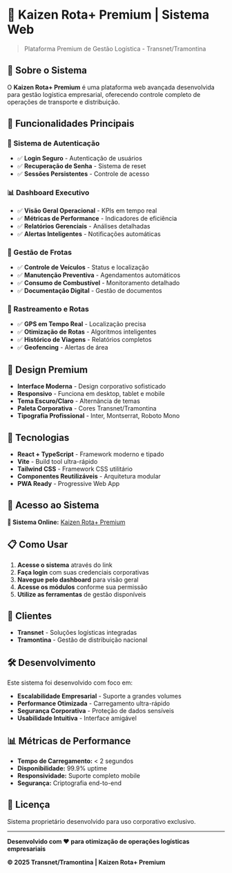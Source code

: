 # 🚛 Kaizen Rota+ Premium | Sistema Web

> Plataforma Premium de Gestão Logística - Transnet/Tramontina

## 📱 Sobre o Sistema

O **Kaizen Rota+ Premium** é uma plataforma web avançada desenvolvida para gestão logística empresarial, oferecendo controle completo de operações de transporte e distribuição.

## 🎯 Funcionalidades Principais

### 🔐 Sistema de Autenticação
- ✅ **Login Seguro** - Autenticação de usuários
- ✅ **Recuperação de Senha** - Sistema de reset
- ✅ **Sessões Persistentes** - Controle de acesso

### 📊 Dashboard Executivo
- ✅ **Visão Geral Operacional** - KPIs em tempo real
- ✅ **Métricas de Performance** - Indicadores de eficiência
- ✅ **Relatórios Gerenciais** - Análises detalhadas
- ✅ **Alertas Inteligentes** - Notificações automáticas

### 🚛 Gestão de Frotas
- ✅ **Controle de Veículos** - Status e localização
- ✅ **Manutenção Preventiva** - Agendamentos automáticos
- ✅ **Consumo de Combustível** - Monitoramento detalhado
- ✅ **Documentação Digital** - Gestão de documentos

### 📍 Rastreamento e Rotas
- ✅ **GPS em Tempo Real** - Localização precisa
- ✅ **Otimização de Rotas** - Algoritmos inteligentes
- ✅ **Histórico de Viagens** - Relatórios completos
- ✅ **Geofencing** - Alertas de área

## 🎨 Design Premium

- **Interface Moderna** - Design corporativo sofisticado
- **Responsivo** - Funciona em desktop, tablet e mobile
- **Tema Escuro/Claro** - Alternância de temas
- **Paleta Corporativa** - Cores Transnet/Tramontina
- **Tipografia Profissional** - Inter, Montserrat, Roboto Mono

## 🚀 Tecnologias

- **React + TypeScript** - Framework moderno e tipado
- **Vite** - Build tool ultra-rápido
- **Tailwind CSS** - Framework CSS utilitário
- **Componentes Reutilizáveis** - Arquitetura modular
- **PWA Ready** - Progressive Web App

## 🔐 Acesso ao Sistema

**🔗 Sistema Online:** [Kaizen Rota+ Premium](https://alysonmatos.github.io/kaizen-rota-premium/)

## 📋 Como Usar

1. **Acesse o sistema** através do link
2. **Faça login** com suas credenciais corporativas
3. **Navegue pelo dashboard** para visão geral
4. **Acesse os módulos** conforme sua permissão
5. **Utilize as ferramentas** de gestão disponíveis

## 🏢 Clientes

- **Transnet** - Soluções logísticas integradas
- **Tramontina** - Gestão de distribuição nacional

## 🛠️ Desenvolvimento

Este sistema foi desenvolvido com foco em:
- **Escalabilidade Empresarial** - Suporte a grandes volumes
- **Performance Otimizada** - Carregamento ultra-rápido
- **Segurança Corporativa** - Proteção de dados sensíveis
- **Usabilidade Intuitiva** - Interface amigável

## 📊 Métricas de Performance

- **Tempo de Carregamento:** < 2 segundos
- **Disponibilidade:** 99.9% uptime
- **Responsividade:** Suporte completo mobile
- **Segurança:** Criptografia end-to-end

## 📄 Licença

Sistema proprietário desenvolvido para uso corporativo exclusivo.

---

**Desenvolvido com ❤️ para otimização de operações logísticas empresariais**

**© 2025 Transnet/Tramontina | Kaizen Rota+ Premium**


